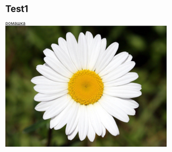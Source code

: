 # Test1

[ромашка](images2/flower.png)
![Image Alt](https://github.com/lfif2006/Test1/blob/main/images2/flower.png?raw=true)

